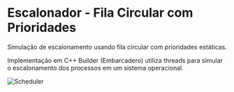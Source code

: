 Escalonador - Fila Circular com Prioridades
===========================================

Simulação de escalonamento usando fila circular com prioridades estáticas.

Implementação em C++ Builder (Embarcadero) utiliza threads para simular o escalonamento dos processos em um sistema operacional.

![Scheduler](https://github.com/pavanad/scheduler/blob/master/screenshot.png)
